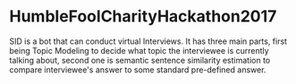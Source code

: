 # HumbleFoolCharityHackathon2017
SID is a bot that can conduct virtual Interviews. It has three main parts, first being Topic Modeling to decide what topic the interviewee is currently talking about, second one is semantic sentence similarity estimation to compare interviewee's answer to some standard pre-defined answer.

